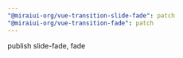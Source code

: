 ```yaml
---
"@miraiui-org/vue-transition-slide-fade": patch
"@miraiui-org/vue-transition-fade": patch
---
```


publish slide-fade, fade
